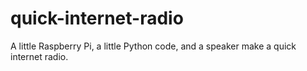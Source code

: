 # quick-internet-radio
A little Raspberry Pi, a little Python code, and a speaker make a quick internet radio.
